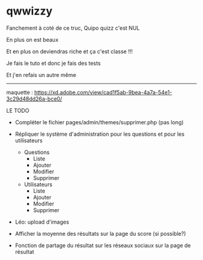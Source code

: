 # qwwizzy

Fanchement à coté de ce truc, Quipo quizz c'est NUL

En plus on est beaux

Et en plus on deviendras riche et ça c'est classe !!!

Je fais le tuto et donc je fais des tests

Et j'en refais un autre même

---


maquette : https://xd.adobe.com/view/cad1f5ab-9bea-4a7a-54e1-3c29d48dd26a-bce0/




LE TODO

- Compléter le fichier pages/admin/themes/supprimer.php (pas long)
- Répliquer le système d'administration pour les questions et pour les utilisateurs
    - Questions
        - Liste
        - Ajouter
        - Modifier
        - Supprimer
    - Utilisateurs
        - Liste
        - Ajouter
        - Modifier
        - Supprimer
- Léo: upload d'images
        
- Afficher la moyenne des résultats sur la page du score (si possible?)
- Fonction de partage du résultat sur les réseaux sociaux sur la page de résultat